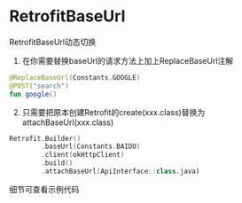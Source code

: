 # RetrofitBaseUrl
RetrofitBaseUrl动态切换

1. 在你需要替换baseUrl的请求方法上加上ReplaceBaseUrl注解
```kotlin
@ReplaceBaseUrl(Constants.GOOGLE)
@POST("search")
fun google()
```

2. 只需要把原本创建Retrofit的create(xxx.class)替换为attachBaseUrl(xxx.class)
```kotlin
Retrofit.Builder()
        .baseUrl(Constants.BAIDU)
        .client(okHttpClient)
        .build()
        .attachBaseUrl(ApiInterface::class.java)
```

细节可查看示例代码